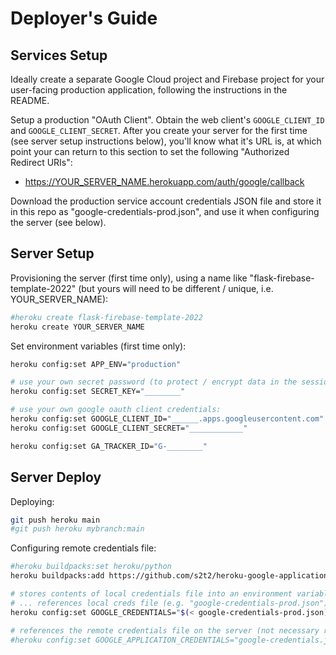 # Deployer's Guide

## Services Setup

Ideally create a separate Google Cloud project and Firebase project for your user-facing production application, following the instructions in the README.

Setup a production "OAuth Client". Obtain the web client's `GOOGLE_CLIENT_ID` and `GOOGLE_CLIENT_SECRET`. After you create your server for the first time (see server setup instructions below), you'll know what it's URL is, at which point your can return to this section to set the following "Authorized Redirect URIs":

  + https://YOUR_SERVER_NAME.herokuapp.com/auth/google/callback

Download the production service account credentials JSON file and store it in this repo as "google-credentials-prod.json", and use it when configuring the server (see below).

## Server Setup

Provisioning the server (first time only), using a name like "flask-firebase-template-2022" (but yours will need to be different / unique, i.e. YOUR_SERVER_NAME):

```sh
#heroku create flask-firebase-template-2022
heroku create YOUR_SERVER_NAME
```

Set environment variables (first time only):

```sh
heroku config:set APP_ENV="production"

# use your own secret password (to protect / encrypt data in the session):
heroku config:set SECRET_KEY="________"

# use your own google oauth client credentials:
heroku config:set GOOGLE_CLIENT_ID="______.apps.googleusercontent.com"
heroku config:set GOOGLE_CLIENT_SECRET="____________"

heroku config:set GA_TRACKER_ID="G-________"
```

## Server Deploy

Deploying:

```sh
git push heroku main
#git push heroku mybranch:main
```

Configuring remote credentials file:

```sh
#heroku buildpacks:set heroku/python
heroku buildpacks:add https://github.com/s2t2/heroku-google-application-credentials-buildpack

# stores contents of local credentials file into an environment variable on the server
# ... references local creds file (e.g. "google-credentials-prod.json"):
heroku config:set GOOGLE_CREDENTIALS="$(< google-credentials-prod.json)"

# references the remote credentials file on the server (not necessary right now):
#heroku config:set GOOGLE_APPLICATION_CREDENTIALS="google-credentials.json"
```

